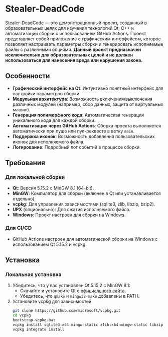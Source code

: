 # Stealer-DeadCode

Stealer-DeadCode — это демонстрационный проект, созданный в образовательных целях для изучения технологий Qt, C++ и автоматизации сборки с использованием GitHub Actions. Проект представляет собой приложение с графическим интерфейсом, которое позволяет настраивать параметры сборки и генерировать исполняемые файлы с различными опциями. **Данный проект предназначен исключительно для образовательных целей и не должен использоваться для нанесения вреда или нарушения закона.**

## Особенности

- **Графический интерфейс на Qt**: Интуитивно понятный интерфейс для настройки параметров сборки.
- **Модульная архитектура**: Возможность включения/выключения различных модулей (например, сбор данных, защита от виртуальных машин).
- **Генерация полиморфного кода**: Автоматическая генерация уникального кода для каждой сборки.
- **Автоматизация через GitHub Actions**: Сборка проекта выполняется автоматически при пуше или пул-реквесте в ветку `main`.
- **Поддержка иконок**: Возможность добавления пользовательских иконок для исполняемого файла.
- **Логирование**: Подробный лог событий в процессе сборки.

## Требования

### Для локальной сборки
- **Qt**: Версия 5.15.2 с MinGW 8.1 (64-bit).
- **MinGW**: Компилятор для сборки (включен в Qt или устанавливается отдельно).
- **vcpkg**: Для управления зависимостями (sqlite3, zlib, libzip, bzip2).
- **UPX** (опционально): Для сжатия исполняемого файла.
- **Windows**: Проект настроен для сборки на Windows.

### Для CI/CD
- GitHub Actions настроен для автоматической сборки на Windows с использованием Qt 5.15.2 и vcpkg.

## Установка

### Локальная установка
1. Убедитесь, что у вас установлен Qt 5.15.2 с MinGW 8.1:
   - Скачайте и установите Qt с [официального сайта](https://www.qt.io/download).
   - Убедитесь, что `qmake` и `mingw32-make` добавлены в PATH.
2. Установите vcpkg для зависимостей:
   ```bash
   git clone https://github.com/microsoft/vcpkg.git
   cd vcpkg
   bootstrap-vcpkg.bat
   vcpkg install sqlite3:x64-mingw-static zlib:x64-mingw-static libzip:x64-mingw-static bzip2:x64-mingw-static
   vcpkg integrate install
